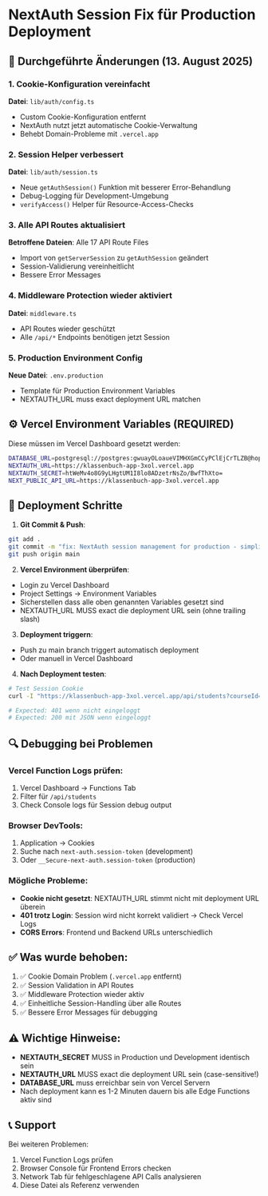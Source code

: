 # NextAuth Session Fix für Production Deployment

## 🔧 Durchgeführte Änderungen (13. August 2025)

### 1. Cookie-Konfiguration vereinfacht
**Datei**: `lib/auth/config.ts`
- Custom Cookie-Konfiguration entfernt
- NextAuth nutzt jetzt automatische Cookie-Verwaltung
- Behebt Domain-Probleme mit `.vercel.app`

### 2. Session Helper verbessert
**Datei**: `lib/auth/session.ts`
- Neue `getAuthSession()` Funktion mit besserer Error-Behandlung
- Debug-Logging für Development-Umgebung
- `verifyAccess()` Helper für Resource-Access-Checks

### 3. Alle API Routes aktualisiert
**Betroffene Dateien**: Alle 17 API Route Files
- Import von `getServerSession` zu `getAuthSession` geändert
- Session-Validierung vereinheitlicht
- Bessere Error Messages

### 4. Middleware Protection wieder aktiviert
**Datei**: `middleware.ts`
- API Routes wieder geschützt
- Alle `/api/*` Endpoints benötigen jetzt Session

### 5. Production Environment Config
**Neue Datei**: `.env.production`
- Template für Production Environment Variables
- NEXTAUTH_URL muss exact deployment URL matchen

## ⚙️ Vercel Environment Variables (REQUIRED)

Diese müssen im Vercel Dashboard gesetzt werden:

```bash
DATABASE_URL=postgresql://postgres:gwuayOLoaueVIMHXGmCCyPClEjCrTLZB@hopper.proxy.rlwy.net:40213/railway
NEXTAUTH_URL=https://klassenbuch-app-3xol.vercel.app
NEXTAUTH_SECRET=htWeMv4o8G9yLHgtUM1I8lo8ADzetrNsZo/BwfThXto=
NEXT_PUBLIC_API_URL=https://klassenbuch-app-3xol.vercel.app
```

## 🚀 Deployment Schritte

1. **Git Commit & Push**:
```bash
git add .
git commit -m "fix: NextAuth session management for production - simplified cookie config"
git push origin main
```

2. **Vercel Environment überprüfen**:
- Login zu Vercel Dashboard
- Project Settings → Environment Variables
- Sicherstellen dass alle oben genannten Variables gesetzt sind
- NEXTAUTH_URL MUSS exact die deployment URL sein (ohne trailing slash)

3. **Deployment triggern**:
- Push zu main branch triggert automatisch deployment
- Oder manuell in Vercel Dashboard

4. **Nach Deployment testen**:
```bash
# Test Session Cookie
curl -I "https://klassenbuch-app-3xol.vercel.app/api/students?courseId=53f69f65-e735-4f15-8c18-e8eae62d3158"

# Expected: 401 wenn nicht eingeloggt
# Expected: 200 mit JSON wenn eingeloggt
```

## 🔍 Debugging bei Problemen

### Vercel Function Logs prüfen:
1. Vercel Dashboard → Functions Tab
2. Filter für `/api/students`
3. Check Console logs für Session debug output

### Browser DevTools:
1. Application → Cookies
2. Suche nach `next-auth.session-token` (development) 
3. Oder `__Secure-next-auth.session-token` (production)

### Mögliche Probleme:
- **Cookie nicht gesetzt**: NEXTAUTH_URL stimmt nicht mit deployment URL überein
- **401 trotz Login**: Session wird nicht korrekt validiert → Check Vercel Logs
- **CORS Errors**: Frontend und Backend URLs unterschiedlich

## ✅ Was wurde behoben:

1. ✅ Cookie Domain Problem (`.vercel.app` entfernt)
2. ✅ Session Validation in API Routes
3. ✅ Middleware Protection wieder aktiv
4. ✅ Einheitliche Session-Handling über alle Routes
5. ✅ Bessere Error Messages für debugging

## ⚠️ Wichtige Hinweise:

- **NEXTAUTH_SECRET** MUSS in Production und Development identisch sein
- **NEXTAUTH_URL** MUSS exact die deployment URL sein (case-sensitive!)
- **DATABASE_URL** muss erreichbar sein von Vercel Servern
- Nach deployment kann es 1-2 Minuten dauern bis alle Edge Functions aktiv sind

## 📞 Support

Bei weiteren Problemen:
1. Vercel Function Logs prüfen
2. Browser Console für Frontend Errors checken
3. Network Tab für fehlgeschlagene API Calls analysieren
4. Diese Datei als Referenz verwenden